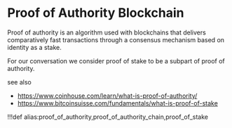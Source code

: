 # Proof of Authority Blockchain

Proof of authority is an algorithm used with blockchains that delivers comparatively fast transactions through a consensus mechanism based on identity as a stake. 

For our conversation we consider proof of stake to be a subpart of proof of authority.

see also 
- https://www.coinhouse.com/learn/what-is-proof-of-authority/
- https://www.bitcoinsuisse.com/fundamentals/what-is-proof-of-stake



!!!def alias:proof_of_authority,proof_of_authority_chain,proof_of_stake